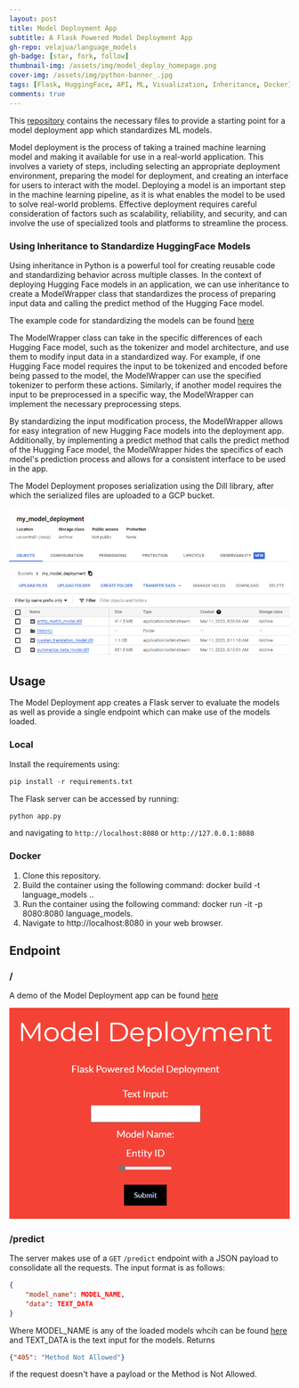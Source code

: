 ```yaml
---
layout: post
title: Model Deployment App
subtitle: A Flask Powered Model Deployment App
gh-repo: velajua/language_models
gh-badge: [star, fork, follow]
thumbnail-img: /assets/img/model_deploy_homepage.png
cover-img: /assets/img/python-banner_.jpg
tags: [Flask, HuggingFace, API, ML, Visualization, Inheritance, Docker]
comments: true
---
```


This [repository](https://github.com/velajua/language_models) contains the necessary files to provide a starting point for a model deployment app which standardizes ML models.

Model deployment is the process of taking a trained machine learning model and making it available for use in a real-world application. This involves a variety of steps, including selecting an appropriate deployment environment, preparing the model for deployment, and creating an interface for users to interact with the model. Deploying a model is an important step in the machine learning pipeline, as it is what enables the model to be used to solve real-world problems. Effective deployment requires careful consideration of factors such as scalability, reliability, and security, and can involve the use of specialized tools and platforms to streamline the process.

### Using Inheritance to Standardize HuggingFace Models

Using inheritance in Python is a powerful tool for creating reusable code and standardizing behavior across multiple classes. In the context of deploying Hugging Face models in an application, we can use inheritance to create a ModelWrapper class that standardizes the process of preparing input data and calling the predict method of the Hugging Face model.

The example code for standardizing the models can be found [here](https://github.com/velajua/language_models/blob/main/model_deployment/model_deployment.py)

The ModelWrapper class can take in the specific differences of each Hugging Face model, such as the tokenizer and model architecture, and use them to modify input data in a standardized way. For example, if one Hugging Face model requires the input to be tokenized and encoded before being passed to the model, the ModelWrapper can use the specified tokenizer to perform these actions. Similarly, if another model requires the input to be preprocessed in a specific way, the ModelWrapper can implement the necessary preprocessing steps.

By standardizing the input modification process, the ModelWrapper allows for easy integration of new Hugging Face models into the deployment app. Additionally, by implementing a predict method that calls the predict method of the Hugging Face model, the ModelWrapper hides the specifics of each model's prediction process and allows for a consistent interface to be used in the app.

The Model Deployment proposes serialization using the Dill library, after which the serialized files are uploaded to a GCP bucket.

![gcp bucket](/assets/img/loaded_models.png)

## Usage

The Model Deployment app creates a Flask server to evaluate the models as well as provide a single endpoint which can make use of the models loaded.

### Local

Install the requirements using:

```python
pip install -r requirements.txt
```

The Flask server can be accessed by running:

```python
python app.py
```

and navigating to `http://localhost:8080` or `http://127.0.0.1:8080`

### Docker

1. Clone this repository.
2. Build the container using the following command: docker build -t language_models ..
3. Run the container using the following command: docker run -it -p 8080:8080 language_models.
4. Navigate to http://localhost:8080 in your web browser.

## Endpoint

### /

A demo of the Model Deployment app can be found [here](https://language-models-4r64swfrtq-uc.a.run.app/)

![demo_homepage](/assets/img/model_deploy_homepage.png)


### /predict

The server makes use of a `GET` `/predict` endpoint with a JSON payload to consolidate all the requests.
The input format is as follows:

```json
{
    "model_name": MODEL_NAME,
    "data": TEXT_DATA
}
```

Where MODEL_NAME is any of the loaded models whcih can be found [here](https://github.com/velajua/language_models/blob/main/config.yaml) and TEXT_DATA is the text input for the models.
Returns
```json
{"405": "Method Not Allowed"}
```
if the request doesn't have a payload or the Method is Not Allowed.

